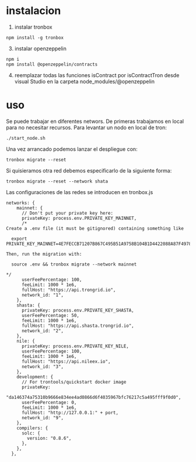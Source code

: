 # instalacion
1. instalar tronbox
```
npm install -g tronbox
```
3. instalar openzeppelin
```
npm i
npm install @openzeppelin/contracts
```
4. reemplazar todas las funciones isContract por isContractTron desde visual Studio en la carpeta node_modules/@openzeppelin

# uso
Se puede trabajar en diferentes networs. De primeras trabajamos en local para no necesitar recursos. Para levantar un nodo en local de tron:
```
./start_node.sh
```
Una vez arrancado podemos lanzar el despliegue con:
```
tronbox migrate --reset
```
Si quisieramos otra red debemos especificarlo de la siguiente forma:
```
tronbox migrate --reset --network shata
```

Las configuraciones de las redes se introducen en tronbox.js
```
networks: {
    mainnet: {
      // Don't put your private key here:
      privateKey: process.env.PRIVATE_KEY_MAINNET,
      /*
Create a .env file (it must be gitignored) containing something like

  export PRIVATE_KEY_MAINNET=4E7FECCB71207B867C495B51A9758B104B1D4422088A87F4978BE64636656243

Then, run the migration with:

  source .env && tronbox migrate --network mainnet

*/
      userFeePercentage: 100,
      feeLimit: 1000 * 1e6,
      fullHost: "https://api.trongrid.io",
      network_id: "1",
    },
    shasta: {
      privateKey: process.env.PRIVATE_KEY_SHASTA,
      userFeePercentage: 50,
      feeLimit: 1000 * 1e6,
      fullHost: "https://api.shasta.trongrid.io",
      network_id: "2",
    },
    nile: {
      privateKey: process.env.PRIVATE_KEY_NILE,
      userFeePercentage: 100,
      feeLimit: 1000 * 1e6,
      fullHost: "https://api.nileex.io",
      network_id: "3",
    },
    development: {
      // For trontools/quickstart docker image
      privateKey:
        "da146374a75310b9666e834ee4ad0866d6f4035967bfc76217c5a495fff9f0d0",
      userFeePercentage: 0,
      feeLimit: 1000 * 1e6,
      fullHost: "http://127.0.0.1:" + port,
      network_id: "9",
    },
    compilers: {
      solc: {
        version: "0.8.6",
      },
    },
  },
```